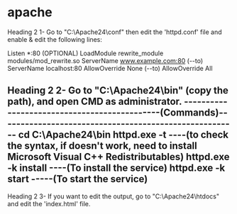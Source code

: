 # apache

Heading 2 1- Go to "C:\Apache24\conf" then edit the 'httpd.conf' file and enable & edit the following lines:

Listen *:80
(OPTIONAL) LoadModule rewrite_module modules/mod_rewrite.so 
ServerName www.example.com:80 (--to) ServerName localhost:80
AllowOverride None (--to) AllowOverride All

Heading 2 2- Go to "C:\Apache24\bin" (copy the path), and open CMD as administrator.
---------------------------------------------(Commands)-------------------------------------------------------
cd C:\Apache24\bin
httpd.exe -t  ----(to check the syntax, if doesn't work, need to install Microsoft Visual C++ Redistributables)
httpd.exe -k install ----(To install the service)
httpd.exe -k start -----(To start the service) 
---------------------------------------------------------------------------------------------------------------------------
Heading 2 3- If you want to edit the output, go to "C:\Apache24\htdocs" and edit the 'index.html' file.
